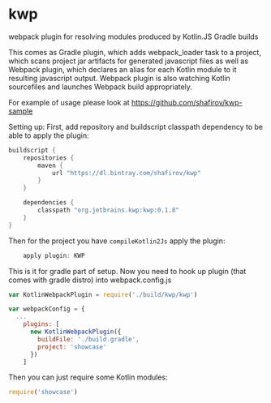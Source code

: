 # kwp
webpack plugin for resolving modules produced by Kotlin.JS Gradle builds

This comes as Gradle plugin, which adds webpack_loader task to a project, which scans project jar artifacts for generated javascript files
as well as Webpack plugin, which declares an alias for each Kotlin module to it resulting javascript output. Webpack plugin is also watching
Kotlin sourcefiles and launches Webpack build appropriately.

For example of usage please look at https://github.com/shafirov/kwp-sample

Setting up:
First, add repository and buildscript classpath dependency to be able to apply the plugin:
```gradle
buildscript {
    repositories {
        maven {
            url "https://dl.bintray.com/shafirov/kwp"
        }
    }

    dependencies {
        classpath "org.jetbrains.kwp:kwp:0.1.8"
    }
}
```

Then for the project you have ```compileKotlin2Js``` apply the plugin:
```gradle
    apply plugin: KWP
```

This is it for gradle part of setup. Now you need to hook up plugin (that comes with gradle distro) into webpack.config.js

```javascript
var KotlinWebpackPlugin = require('./build/kwp/kwp')

var webpackConfig = {
  ...
    plugins: [
      new KotlinWebpackPlugin({
        buildFile: './build.gradle',
        project: 'showcase'
      })
    ]
```

Then you can just require some Kotlin modules:

```javascript
require('showcase')
```
